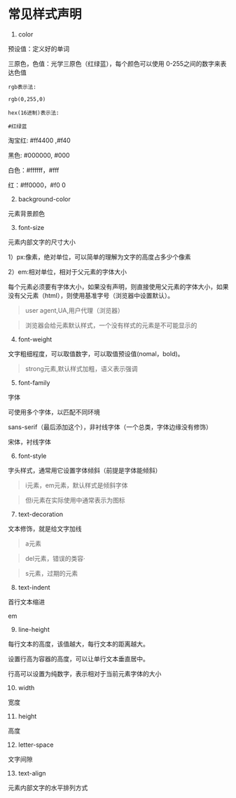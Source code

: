 # 常见样式声明


1. color

预设值：定义好的单词

三原色，色值：光学三原色（红绿蓝），每个颜色可以使用 0-255之间的数字来表达色值




```
rgb表示法:

rgb(0,255,0)

hex(16进制)表示法:

#红绿蓝
```



淘宝红: #ff4400 ,#f40

黑色: #000000, #000

白色：#ffffff，#fff

红：#ff0000，#f0 0



2. background-color

元素背景颜色



3. font-size

元素内部文字的尺寸大小



1）px:像素，绝对单位，可以简单的理解为文字的高度占多少个像素

2）em:相对单位，相对于父元素的字体大小

每个元素必须要有字体大小，如果没有声明，则直接使用父元素的字体大小，如果没有父元素（html），则使用基准字号（浏览器中设置默认）。



>user agent,UA,用户代理（浏览器）

>浏览器会给元素默认样式，一个没有样式的元素是不可能显示的



4. font-weight

文字粗细程度，可以取值数字，可以取值预设值(nomal，bold)。

>strong元素,默认样式加粗，语义表示强调



5. font-family

字体 

可使用多个字体，以匹配不同环境

sans-serif（最后添加这个），非衬线字体（一个总类，字体边缘没有修饰）

宋体，衬线字体



6. font-style

字头样式，通常用它设置字体倾斜（前提是字体能倾斜）

>i元素，em元素，默认样式是倾斜字体

>但i元素在实际使用中通常表示为图标



7. text-decoration

文本修饰，就是给文字加线

>a元素

>del元素，错误的类容·

>s元素，过期的元素



8. text-indent

首行文本缩进

em



9. line-height

每行文本的高度，该值越大，每行文本的距离越大。

设置行高为容器的高度，可以让单行文本垂直居中。

行高可以设置为纯数字，表示相对于当前元素字体的大小



10. width

宽度



11. height

高度



12. letter-space

文字间隙



13. text-align

元素内部文字的水平排列方式

